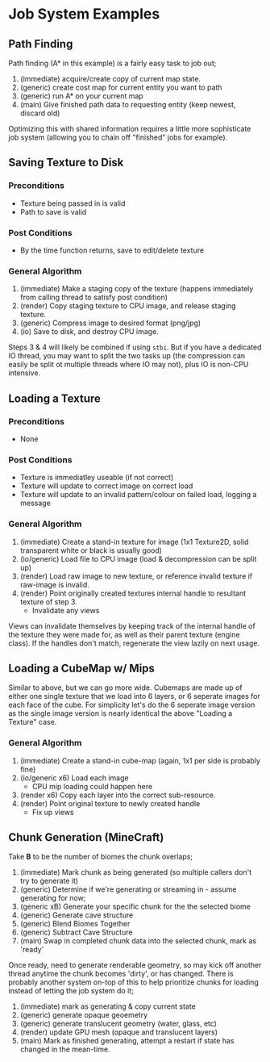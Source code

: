 Job System Examples
======

## Path Finding
Path finding (A* in this example) is a fairly easy task to job out;   

1. (immediate) acquire/create copy of current map state.
2. (generic) create cost map for current entity you want to path
3. (generic) run A* on your current map 
4. (main) Give finished path data to requesting entity (keep newest, discard old)

Optimizing this with shared information requires a little more sophisticate job system (allowing you to chain off "finished" jobs for example).   


## Saving Texture to Disk

### Preconditions
- Texture being passed in is valid
- Path to save is valid

### Post Conditions
- By the time function returns, save to edit/delete texture

### General Algorithm
1. (immediate) Make a staging copy of the texture (happens immediately from calling thread to satisfy post condition)
2. (render) Copy staging texture to CPU image, and release staging texture.
3. (generic) Compress image to desired format (png/jpg)
4. (io) Save to disk, and destroy CPU image. 

Steps 3 & 4 will likely be combined if using `stbi`.  But if you have a dedicated IO thread, you may want to split the two tasks up (the compression can easily be split ot multiple threads where IO may not), plus IO is non-CPU intensive.  



## Loading a Texture 
### Preconditions
- None

### Post Conditions
- Texture is immediatley useable (if not correct)
- Texture will update to correct image on correct load
- Texture will update to an invalid pattern/colour on failed load, logging a message

### General Algorithm 
1. (immediate) Create a stand-in texture for image (1x1 Texture2D, solid transparent white or black is usually good)
2. (io/generic) Load file to CPU image (load & decompression can be split up)
3. (render) Load raw image to new texture, or reference invalid texture if raw-image is invalid.
4. (render) Point originally created textures internal handle to resultant texture of step 3.  
   - Invalidate any views

Views can invalidate themselves by keeping track of the internal handle of the texture they were made for, as well as their parent texture (engine class).  If the handles don't match, regenerate the view lazily on next usage.


## Loading a CubeMap w/ Mips
Similar to above, but we can go more wide.  Cubemaps are made up of either one single texture that we load into 6 layers, 
or 6 seperate images for each face of the cube.  For simplicity let's do the 6 seperate image version as the single image version is nearly identical the above "Loading a Texture" case.

### General Algorithm
1. (immediate) Create a stand-in cube-map (again, 1x1 per side is probably fine)
2. (io/generic x6) Load each image
   - CPU mip loading could happen here
3. (render x6) Copy each layer into the correct sub-resource.
4. (render) Point original texture to newly created handle
   - Fix up views


## Chunk Generation (MineCraft)

Take **B** to be the number of biomes the chunk overlaps; 

1. (immediate) Mark chunk as being generated (so multiple callers don't try to generate it)
2. (generic) Determine if we're generating or streaming in - assume generating for now; 
3. (generic xB) Generate your specific chunk for the the selected biome
4. (generic) Generate cave structure 
5. (generic) Blend Biomes Together
6. (generic) Subtract Cave Structure 
7. (main) Swap in completed chunk data into the selected chunk, mark as 'ready'

Once ready, need to generate renderable geometry, so may kick off another thread anytime the chunk becomes 'dirty', or has changed.  There is probably another system on-top of this to help prioritize chunks for loading instead of letting the job system do it;  

1. (immediate) mark as generating & copy current state
2. (generic) generate opaque geoemetry 
3. (generic) generate translucent geometry (water, glass, etc)
4. (render) update GPU mesh (opaque and translucent layers)
5. (main) Mark as finished generating, attempt a restart if state has changed in the mean-time. 



